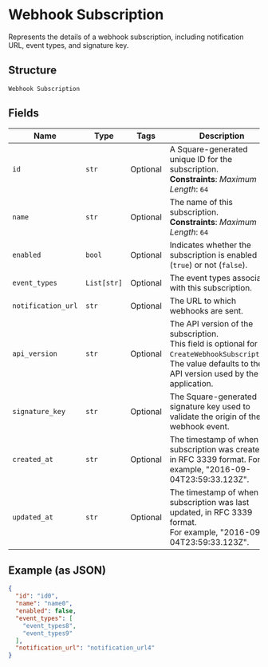 
# Webhook Subscription

Represents the details of a webhook subscription, including notification URL,
event types, and signature key.

## Structure

`Webhook Subscription`

## Fields

| Name | Type | Tags | Description |
|  --- | --- | --- | --- |
| `id` | `str` | Optional | A Square-generated unique ID for the subscription.<br>**Constraints**: *Maximum Length*: `64` |
| `name` | `str` | Optional | The name of this subscription.<br>**Constraints**: *Maximum Length*: `64` |
| `enabled` | `bool` | Optional | Indicates whether the subscription is enabled (`true`) or not (`false`). |
| `event_types` | `List[str]` | Optional | The event types associated with this subscription. |
| `notification_url` | `str` | Optional | The URL to which webhooks are sent. |
| `api_version` | `str` | Optional | The API version of the subscription.<br>This field is optional for `CreateWebhookSubscription`.<br>The value defaults to the API version used by the application. |
| `signature_key` | `str` | Optional | The Square-generated signature key used to validate the origin of the webhook event. |
| `created_at` | `str` | Optional | The timestamp of when the subscription was created, in RFC 3339 format. For example, "2016-09-04T23:59:33.123Z". |
| `updated_at` | `str` | Optional | The timestamp of when the subscription was last updated, in RFC 3339 format.<br>For example, "2016-09-04T23:59:33.123Z". |

## Example (as JSON)

```json
{
  "id": "id0",
  "name": "name0",
  "enabled": false,
  "event_types": [
    "event_types8",
    "event_types9"
  ],
  "notification_url": "notification_url4"
}
```

